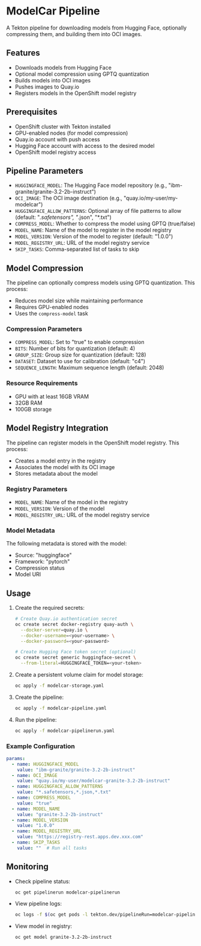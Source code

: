 # ModelCar Pipeline

A Tekton pipeline for downloading models from Hugging Face, optionally compressing them, and building them into OCI images.

## Features

- Downloads models from Hugging Face
- Optional model compression using GPTQ quantization
- Builds models into OCI images
- Pushes images to Quay.io
- Registers models in the OpenShift model registry

## Prerequisites

- OpenShift cluster with Tekton installed
- GPU-enabled nodes (for model compression)
- Quay.io account with push access
- Hugging Face account with access to the desired model
- OpenShift model registry access

## Pipeline Parameters

- `HUGGINGFACE_MODEL`: The Hugging Face model repository (e.g., "ibm-granite/granite-3.2-2b-instruct")
- `OCI_IMAGE`: The OCI image destination (e.g., "quay.io/my-user/my-modelcar")
- `HUGGINGFACE_ALLOW_PATTERNS`: Optional array of file patterns to allow (default: "*.safetensors", "*.json", "*.txt")
- `COMPRESS_MODEL`: Whether to compress the model using GPTQ (true/false)
- `MODEL_NAME`: Name of the model to register in the model registry
- `MODEL_VERSION`: Version of the model to register (default: "1.0.0")
- `MODEL_REGISTRY_URL`: URL of the model registry service
- `SKIP_TASKS`: Comma-separated list of tasks to skip

## Model Compression

The pipeline can optionally compress models using GPTQ quantization. This process:
- Reduces model size while maintaining performance
- Requires GPU-enabled nodes
- Uses the `compress-model` task

### Compression Parameters

- `COMPRESS_MODEL`: Set to "true" to enable compression
- `BITS`: Number of bits for quantization (default: 4)
- `GROUP_SIZE`: Group size for quantization (default: 128)
- `DATASET`: Dataset to use for calibration (default: "c4")
- `SEQUENCE_LENGTH`: Maximum sequence length (default: 2048)

### Resource Requirements

- GPU with at least 16GB VRAM
- 32GB RAM
- 100GB storage

## Model Registry Integration

The pipeline can register models in the OpenShift model registry. This process:
- Creates a model entry in the registry
- Associates the model with its OCI image
- Stores metadata about the model

### Registry Parameters

- `MODEL_NAME`: Name of the model in the registry
- `MODEL_VERSION`: Version of the model
- `MODEL_REGISTRY_URL`: URL of the model registry service

### Model Metadata

The following metadata is stored with the model:
- Source: "huggingface"
- Framework: "pytorch"
- Compression status
- Model URI

## Usage

1. Create the required secrets:
   ```bash
   # Create Quay.io authentication secret
   oc create secret docker-registry quay-auth \
     --docker-server=quay.io \
     --docker-username=<your-username> \
     --docker-password=<your-password>

   # Create Hugging Face token secret (optional)
   oc create secret generic huggingface-secret \
     --from-literal=HUGGINGFACE_TOKEN=<your-token>
   ```

2. Create a persistent volume claim for model storage:
   ```bash
   oc apply -f modelcar-storage.yaml
   ```

3. Create the pipeline:
   ```bash
   oc apply -f modelcar-pipeline.yaml
   ```

4. Run the pipeline:
   ```bash
   oc apply -f modelcar-pipelinerun.yaml
   ```

### Example Configuration

```yaml
params:
  - name: HUGGINGFACE_MODEL
    value: "ibm-granite/granite-3.2-2b-instruct"
  - name: OCI_IMAGE
    value: "quay.io/my-user/modelcar-granite-3.2-2b-instruct"
  - name: HUGGINGFACE_ALLOW_PATTERNS
    value: "*.safetensors,*.json,*.txt"
  - name: COMPRESS_MODEL
    value: "true"
  - name: MODEL_NAME
    value: "granite-3.2-2b-instruct"
  - name: MODEL_VERSION
    value: "1.0.0"
  - name: MODEL_REGISTRY_URL
    value: "https://registry-rest.apps.dev.xxx.com"
  - name: SKIP_TASKS
    value: ""  # Run all tasks
```

## Monitoring

- Check pipeline status:
  ```bash
  oc get pipelinerun modelcar-pipelinerun
  ```

- View pipeline logs:
  ```bash
  oc logs -f $(oc get pods -l tekton.dev/pipelineRun=modelcar-pipelinerun -o name)
  ```

- View model in registry:
  ```bash
  oc get model granite-3.2-2b-instruct
  ```